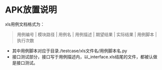 APK放置说明
==========

xls用例文档格式为：
>用例编号 | 模块路径 | 用例名 | 用例描述 | 期望结果 | 实际结果 | 用例脚本 | 执行次数

- 其中用例脚本对应于目录./testcase/xls文件名/用例脚本名.py
- 接口测试部分，接口写于用例描述内，以_interface.xls结尾的文件，都被认做是接口测试。
